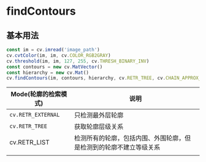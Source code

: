 # findContours

## 基本用法

```typescript
const im = cv.imread('image_path')
cv.cvtColor(im, im, cv.COLOR_RGB2GRAY)
cv.threshold(im, im, 127, 255, cv.THRESH_BINARY_INV)
const contours = new cv.MatVector()
const hierarchy = new cv.Mat()
cv.findContours(im, contours, hierarchy, cv.RETR_TREE, cv.CHAIN_APPROX_NONE)
```

| Mode(轮廓的检索模式)      | 说明                                |
| ------------------ | --------------------------------- |
| `cv.RETR_EXTERNAL` | 只检测最外层轮廓                          |
| `cv.RETR_TREE`     | 获取轮廓层级关系                          |
| cv.RETR\_LIST      | 检测所有的轮廓，包括内围、外围轮廓，但是检测到的轮廓不建立等级关系 |
|                    |                                   |



